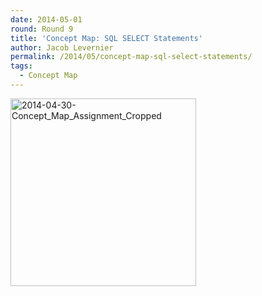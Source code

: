 ```yaml
---
date: 2014-05-01
round: Round 9
title: 'Concept Map: SQL SELECT Statements'
author: Jacob Levernier
permalink: /2014/05/concept-map-sql-select-statements/
tags:
  - Concept Map
---
```

[<img class="size-medium wp-image-6919 aligncenter" alt="2014-04-30-Concept_Map_Assignment_Cropped" src="http://teaching.software-carpentry.org/wp-content/uploads/2014/05/2014-04-30-Concept_Map_Assignment_Cropped-297x300.png" width="297" height="300" />][1]

 [1]: http://teaching.software-carpentry.org/wp-content/uploads/2014/05/2014-04-30-Concept_Map_Assignment_Cropped.png
